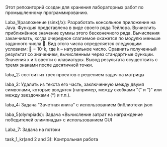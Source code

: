 Этот репозиторий создан для хранения лабораторных работ по промышленному программированию.

Laba_1(разложение (sinx)/x): Разработать консольное приложение на Java.
Функция представлена в виде своего ряда Тейлора. Вычислить приближённое значение суммы
этого бесконечного ряда. Вычисления заканчивать, когда очередное слагаемое окажется по
модулю меньше заданного числа . Вид этого числа определяется следующим условием:
 = 10-k, где k – натуральное число.
Сравнить полученный результат со значением, вычисленным через стандартные функции.
Значения x и k ввести с клавиатуры.
Вывод результата осуществить с тремя знаками после десятичной точки.

laba_2: состоит из трех проектов с решением задач на матрицы

laba_3: Удалить из текста его часть, заключенную между двумя символами, которые вводятся
(например, между скобками "(" и ")" или между звездочками (*) и т.п.).

laba_4: Задача "Зачетная книга" с использованием библиотеки json

laba_5(olympiads): Задача «Вычисление затрат на награждение победителей олимпиады» с использованием GUI

Laba_7: Задача на потоки 

task_1_kr(and 2 and 3): Контрольная работа 
